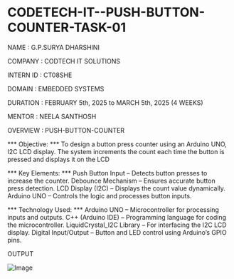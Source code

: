 # CODETECH-IT--PUSH-BUTTON-COUNTER-TASK-01

NAME :  G.P.SURYA DHARSHINI

COMPANY : CODTECH IT SOLUTIONS

INTERN ID : CT08SHE

DOMAIN : EMBEDDED SYSTEMS

DURATION : FEBRUARY 5th, 2025 to MARCH 5th, 2025 (4 WEEKS)

MENTOR : NEELA SANTHOSH

OVERVIEW : PUSH-BUTTON-COUNTER

*** Objective: *** 
To design a button press counter using an Arduino UNO, I2C LCD display. The system increments the count each time the button is pressed and displays it on the LCD

*** Key Elements: ***
Push Button Input – Detects button presses to increase the counter.
Debounce Mechanism – Ensures accurate button press detection.
LCD Display (I2C) – Displays the count value dynamically.
Arduino UNO – Controls the logic and processes button inputs.


*** Technology Used: ***
Arduino UNO – Microcontroller for processing inputs and outputs.
C++ (Arduino IDE) – Programming language for coding the microcontroller.
LiquidCrystal_I2C Library – For interfacing the I2C LCD display.
Digital Input/Output – Button and LED control using Arduino’s GPIO pins.

OUTPUT

![Image](https://github.com/user-attachments/assets/323efd8c-d6b5-492e-9fe4-1120850c7332)



